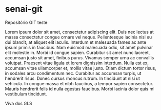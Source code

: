 # senai-git
Repositório GIT teste

Lorem ipsum dolor sit amet, consectetur adipiscing elit. Duis nec lectus at massa consectetur congue ornare vel neque. Pellentesque lacinia nisl eu dui blandit, at aliquet elit iaculis. Interdum et malesuada fames ac ante ipsum primis in faucibus. Nam euismod malesuada odio, sit amet pulvinar elit molestie in. Morbi id congue sapien. Curabitur sit amet nunc laoreet, accumsan justo sit amet, finibus purus. Vivamus semper urna ac convallis volutpat. Praesent vitae ligula et lorem dignissim interdum. Nulla est ex, accumsan vitae ullamcorper et, mollis vitae justo. Etiam dictum tortor risus, in sodales arcu condimentum nec. Curabitur ac accumsan turpis, ut hendrerit risus. Donec cursus rhoncus rutrum. In tincidunt at nisi ut vehicula. In congue massa et nibh faucibus, a tempor sapien consectetur. Mauris hendrerit felis id nulla egestas faucibus. Morbi lacinia dolor quis mi vestibulum tincidunt.

Viva dos GLS